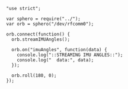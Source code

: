     "use strict";

    var sphero = require("../");
    var orb = sphero("/dev/rfcomm0");

    orb.connect(function() {
      orb.streamIMUAngles();

      orb.on("imuAngles", function(data) {
        console.log("::STREAMING IMU ANGLES::");
        console.log("  data:", data);
      });

      orb.roll(180, 0);
    });
